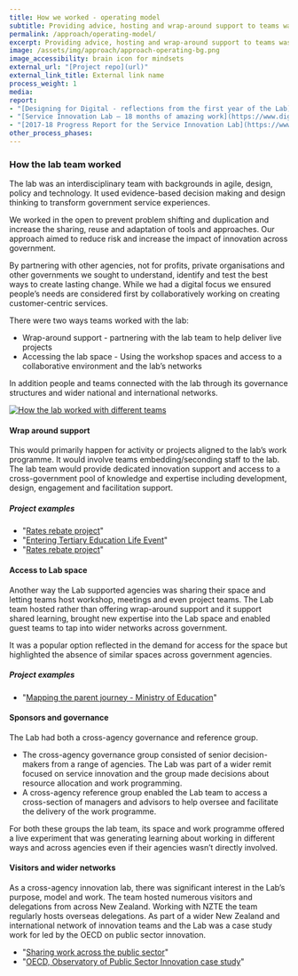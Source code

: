 ```yaml
---
title: How we worked - operating model
subtitle: Providing advice, hosting and wrap-around support to teams was a key feature of the lab’s operating model. It enabled the team to provide a flexible and tailored service.
permalink: /approach/operating-model/
excerpt: Providing advice, hosting and wrap-around support to teams was a key feature of the lab’s operating model. It enabled the team to provide a flexible and tailored service.
image: /assets/img/approach/approach-operating-bg.png
image_accessibility: brain icon for mindsets
external_url: "[Project repo](url)"
external_link_title: External link name
process_weight: 1
media:
report:
- "[Designing for Digital - reflections from the first year of the Lab](https://www.digital.govt.nz/blog/designing-for-digital-reflections-from-the-first-year-of-the-lab/)"
- "[Service Innovation Lab – 18 months of amazing work](https://www.digital.govt.nz/blog/service-innovation-lab-18-months-of-amazing-work/)"
- "[2017-18 Progress Report for the Service Innovation Lab](https://www.digital.govt.nz/blog/2017-18-progress-report-for-the-service-innovation-lab/)"
other_process_phases:
---
```


### How the lab team worked

The lab was an interdisciplinary team with backgrounds in agile, design, policy and technology. It used evidence-based decision making and design thinking to transform government service experiences.

We worked in the open to prevent problem shifting and duplication and increase the sharing, reuse and adaptation of tools and approaches. Our approach aimed to reduce risk and increase the impact of innovation across government.

By partnering with other agencies, not for profits, private organisations and other governments we sought to understand, identify and test the best ways to create lasting change. While we had a digital focus we ensured people’s needs are considered first by collaboratively working on creating customer-centric services.

There were two ways teams worked with the lab:

* Wrap-around support - partnering with the lab team to help deliver live projects
* Accessing the lab space - Using the workshop spaces and access to a collaborative environment and the lab’s networks

In addition people and teams connected with the lab through its governance structures and wider national and international networks. 

[![How the lab worked with different teams](/staging-site/assets/img/approach/approach-model.png)](/staging-site/assets/img/approach/approach-model.png)

#### Wrap around support

This would primarily happen for activity or projects aligned to the lab’s work programme. It would involve teams embedding/seconding staff to the lab. The lab team would provide dedicated innovation support and access to a cross-government pool of knowledge and expertise including development, design, engagement and facilitation support.

##### Project examples ######

- "[Rates rebate project](staging-site/projects/rate_rebate/)"
- "[Entering Tertiary Education Life Event](/staging-site/projects/entering-tertiary-life-event/)"
- "[Rates rebate project](staging-site/projects/rate_rebate/)"


#### Access to Lab space

Another way the Lab supported agencies was sharing their space and letting teams host workshop, meetings and even project teams. The Lab team hosted rather than offering wrap-around support and it support shared learning, brought new expertise into the Lab space and enabled guest teams to tap into wider networks across government. 

It was a popular option reflected in the demand for access for the space but highlighted the absence of similar spaces across government agencies.

##### Project examples ######

- "[Mapping the parent journey - Ministry of Education](staging-site/projects/rate_rebate/)"

#### Sponsors and governance

The Lab had both a cross-agency governance and reference group.

* The cross-agency governance group consisted of senior decision-makers from a range of agencies. The Lab was part of a wider remit focused on service innovation and the group made decisions about resource allocation and work programming. 
* A cross-agency reference group enabled the Lab team to access a cross-section of managers and advisors to help oversee and facilitate the delivery of the work programme.

For both these groups the lab team, its space and work programme offered a live experiment that was generating learning about working in different ways and across agencies even if their agencies wasn’t directly involved. 

#### Visitors and wider networks

As a cross-agency innovation lab, there was significant interest in the Lab’s purpose, model and work. The team hosted numerous visitors and delegations from across New Zealand. Working with NZTE the team regularly hosts overseas delegations. As part of a wider New Zealand and international network of innovation teams and the Lab was a case study work for led by the OECD on public sector innovation.

- "[Sharing work across the public sector](/staging-site/projects/sharing/)"
- "[OECD, Observatory of Public Sector Innovation case study](https://oecd-opsi.org/innovations/the-service-innovation-lab/)"
